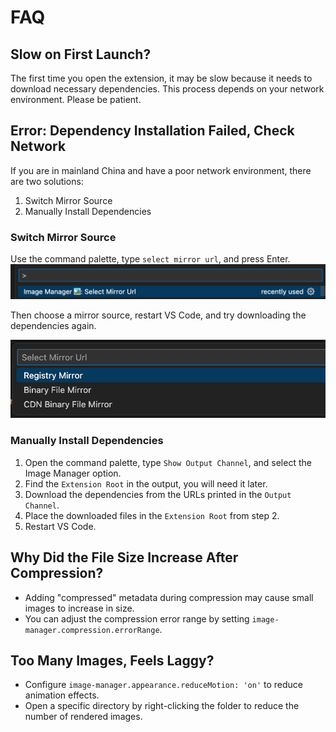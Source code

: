 # FAQ

## Slow on First Launch?

The first time you open the extension, it may be slow because it needs to download necessary dependencies. This process depends on your network environment. Please be patient.

## Error: Dependency Installation Failed, Check Network

If you are in mainland China and have a poor network environment, there are two solutions:

1. Switch Mirror Source
2. Manually Install Dependencies

### Switch Mirror Source

Use the command palette, type `select mirror url`, and press Enter.
![Select](./images/select-mirror-1.png)

Then choose a mirror source, restart VS Code, and try downloading the dependencies again.

![Select](./images/select-mirror-2.png)

### Manually Install Dependencies

1. Open the command palette, type `Show Output Channel`, and select the Image Manager option.
2. Find the `Extension Root` in the output, you will need it later.
3. Download the dependencies from the URLs printed in the `Output Channel`.
4. Place the downloaded files in the `Extension Root` from step 2.
5. Restart VS Code.

## Why Did the File Size Increase After Compression?

- Adding "compressed" metadata during compression may cause small images to increase in size.
- You can adjust the compression error range by setting `image-manager.compression.errorRange`.

## Too Many Images, Feels Laggy?

- Configure `image-manager.appearance.reduceMotion: 'on'` to reduce animation effects.
- Open a specific directory by right-clicking the folder to reduce the number of rendered images.
